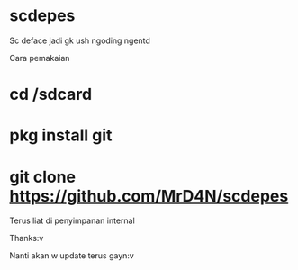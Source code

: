 # scdepes
Sc deface jadi gk ush ngoding ngentd

Cara pemakaian

# cd /sdcard
# pkg install git
# git clone https://github.com/MrD4N/scdepes

Terus liat di penyimpanan internal

Thanks:v


Nanti akan w update terus gayn:v
